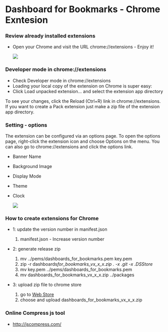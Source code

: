 # Dashboard for Bookmarks - Chrome Exntesion

### Review already installed extensions

- Open your Chrome and visit the URL chrome://extensions - Enjoy it!

  <img src="https://github.com/encoreshao/dashboard-for-bookmarks/blob/master/demo/normal-listing.png" />

### Developer mode in chrome://extensions

- Check Developer mode in chrome://extensions
- Loading your local copy of the extension on Chrome is super easy:
- Click Load unpacked extension... and select the extension app directory

To see your changes, click the Reload (Ctrl+R) link in chrome://extensions. If you want to create a Pack extension just make a zip file of the extension app directory.

### Setting - options

The extension can be configured via an options page.
To open the options page, right-click the extension icon and choose Options on the menu. You can also go to chrome://extensions and click the options link.

- Banner Name
- Background Image
- Display Mode
- Theme
- Clock

  <img src="https://github.com/encoreshao/dashboard-for-bookmarks/blob/master/demo/settings.png" />

### How to create extensions for Chrome

- 1: update the version number in manifest.json

  1. manifest.json - Increase version number

- 2: generate release zip

  1. mv ../pems/dashboards_for_bookmarks.pem key.pem
  2. zip -r dashboards*for_bookmarks_vx_x_x.zip . -x *.git* -x *.DS*Store*
  3. mv key.pem ../pems/dashboards_for_bookmarks.pem
  4. mv dashboards_for_bookmarks_vx_x_x.zip ../packages

- 3: upload zip file to chrome store

  1. go to [Web Store](https://chrome.google.com/webstore/developer/dashboard)
  2. choose and upload dashboards_for_bookmarks_vx_x_x.zip

### Online Compress js tool

- http://jscompress.com/
